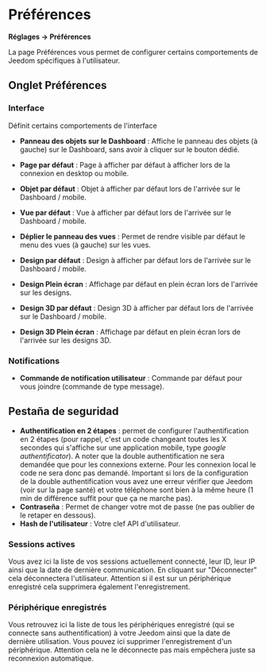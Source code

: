 # Préférences
**Réglages → Préférences**

La page Préférences vous permet de configurer certains comportements de Jeedom spécifiques à l'utilisateur.

## Onglet Préférences

### Interface

Définit certains comportements de l'interface

- **Panneau des objets sur le Dashboard** : Affiche le panneau des objets (à gauche) sur le Dashboard, sans avoir à cliquer sur le bouton dédié.
- **Page par défaut** : Page à afficher par défaut à afficher lors de la connexion en desktop ou mobile.
- **Objet par défaut** : Objet à afficher par défaut lors de l'arrivée sur le Dashboard / mobile.

- **Vue par défaut** : Vue à afficher par défaut lors de l'arrivée sur le Dashboard / mobile.
- **Déplier le panneau des vues** : Permet de rendre visible par défaut le menu des vues (à gauche) sur les vues.

- **Design par défaut** : Design à afficher par défaut lors de l'arrivée sur le Dashboard / mobile.
- **Design Plein écran** : Affichage par défaut en plein écran lors de l'arrivée sur les designs.

- **Design 3D par défaut** : Design 3D à afficher par défaut lors de l'arrivée sur le Dashboard / mobile.
- **Design 3D Plein écran** : Affichage par défaut en plein écran lors de l'arrivée sur les designs 3D.

### Notifications

- **Commande de notification utilisateur** : Commande par défaut pour vous joindre (commande de type message).

## Pestaña de seguridad

- **Authentification en 2 étapes** : permet de configurer l'authentification en 2 étapes (pour rappel, c'est un code changeant toutes les X secondes qui s'affiche sur une application mobile, type *google authentificator*). A noter que la double authentification ne sera demandée que pour les connexions externe. Pour les connexion local le code ne sera donc pas demandé. Important si lors de la configuration de la double authentification vous avez une erreur vérifier que Jeedom (voir sur la page santé) et votre téléphone sont bien à la même heure (1 min de différence suffit pour que ça ne marche pas).
- **Contraseña** : Permet de changer votre mot de passe (ne pas oublier de le retaper en dessous).
- **Hash de l'utilisateur** : Votre clef API d'utilisateur.

### Sessions actives

Vous avez ici la liste de vos sessions actuellement connecté, leur ID, leur IP ainsi que la date de dernière communication. En cliquant sur "Déconnecter" cela déconnectera l'utilisateur. Attention si il est sur un périphérique enregistré cela supprimera également l'enregistrement.

### Périphérique enregistrés

Vous retrouvez ici la liste de tous les périphériques enregistré (qui se connecte sans authentification) à votre Jeedom ainsi que la date de dernière utilisation.
Vous pouvez ici supprimer l'enregistrement d'un périphérique. Attention cela ne le déconnecte pas mais empêchera juste sa reconnexion automatique.

